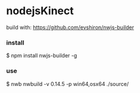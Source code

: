 # nodejsKinect

build with:
https://github.com/evshiron/nwjs-builder


### install
$ npm install nwjs-builder -g
### use
$ nwb nwbuild -v 0.14.5 -p win64,osx64 ./source/
